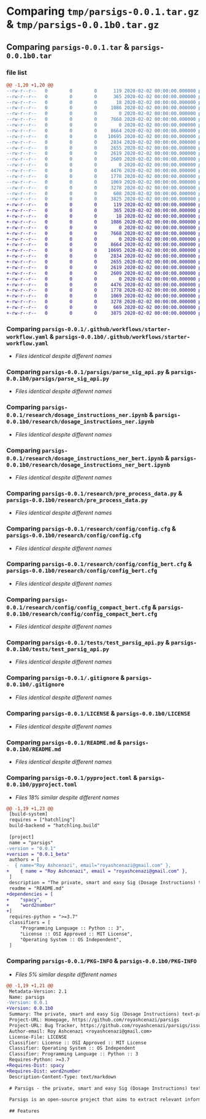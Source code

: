 # Comparing `tmp/parsigs-0.0.1.tar.gz` & `tmp/parsigs-0.0.1b0.tar.gz`

## Comparing `parsigs-0.0.1.tar` & `parsigs-0.0.1b0.tar`

### file list

```diff
@@ -1,20 +1,20 @@
--rw-r--r--   0        0        0      119 2020-02-02 00:00:00.000000 parsigs-0.0.1/contributing.md
--rw-r--r--   0        0        0      365 2020-02-02 00:00:00.000000 parsigs-0.0.1/playground.py
--rw-r--r--   0        0        0       18 2020-02-02 00:00:00.000000 parsigs-0.0.1/requirements.txt
--rw-r--r--   0        0        0     1086 2020-02-02 00:00:00.000000 parsigs-0.0.1/.github/workflows/starter-workflow.yaml
--rw-r--r--   0        0        0        0 2020-02-02 00:00:00.000000 parsigs-0.0.1/parsigs/__init__.py
--rw-r--r--   0        0        0     7668 2020-02-02 00:00:00.000000 parsigs-0.0.1/parsigs/parse_sig_api.py
--rw-r--r--   0        0        0        0 2020-02-02 00:00:00.000000 parsigs-0.0.1/research/__init__.py
--rw-r--r--   0        0        0     8664 2020-02-02 00:00:00.000000 parsigs-0.0.1/research/dosage_instructions_ner.ipynb
--rw-r--r--   0        0        0    10695 2020-02-02 00:00:00.000000 parsigs-0.0.1/research/dosage_instructions_ner_bert.ipynb
--rw-r--r--   0        0        0     2834 2020-02-02 00:00:00.000000 parsigs-0.0.1/research/pre_process_data.py
--rw-r--r--   0        0        0     2655 2020-02-02 00:00:00.000000 parsigs-0.0.1/research/config/config.cfg
--rw-r--r--   0        0        0     2619 2020-02-02 00:00:00.000000 parsigs-0.0.1/research/config/config_bert.cfg
--rw-r--r--   0        0        0     2609 2020-02-02 00:00:00.000000 parsigs-0.0.1/research/config/config_compact_bert.cfg
--rw-r--r--   0        0        0        0 2020-02-02 00:00:00.000000 parsigs-0.0.1/tests/__init__.py
--rw-r--r--   0        0        0     4476 2020-02-02 00:00:00.000000 parsigs-0.0.1/tests/test_parsig_api.py
--rw-r--r--   0        0        0     1778 2020-02-02 00:00:00.000000 parsigs-0.0.1/.gitignore
--rw-r--r--   0        0        0     1069 2020-02-02 00:00:00.000000 parsigs-0.0.1/LICENSE
--rw-r--r--   0        0        0     3278 2020-02-02 00:00:00.000000 parsigs-0.0.1/README.md
--rw-r--r--   0        0        0      608 2020-02-02 00:00:00.000000 parsigs-0.0.1/pyproject.toml
--rw-r--r--   0        0        0     3825 2020-02-02 00:00:00.000000 parsigs-0.0.1/PKG-INFO
+-rw-r--r--   0        0        0      119 2020-02-02 00:00:00.000000 parsigs-0.0.1b0/contributing.md
+-rw-r--r--   0        0        0      365 2020-02-02 00:00:00.000000 parsigs-0.0.1b0/playground.py
+-rw-r--r--   0        0        0       18 2020-02-02 00:00:00.000000 parsigs-0.0.1b0/requirements.txt
+-rw-r--r--   0        0        0     1086 2020-02-02 00:00:00.000000 parsigs-0.0.1b0/.github/workflows/starter-workflow.yaml
+-rw-r--r--   0        0        0        0 2020-02-02 00:00:00.000000 parsigs-0.0.1b0/parsigs/__init__.py
+-rw-r--r--   0        0        0     7668 2020-02-02 00:00:00.000000 parsigs-0.0.1b0/parsigs/parse_sig_api.py
+-rw-r--r--   0        0        0        0 2020-02-02 00:00:00.000000 parsigs-0.0.1b0/research/__init__.py
+-rw-r--r--   0        0        0     8664 2020-02-02 00:00:00.000000 parsigs-0.0.1b0/research/dosage_instructions_ner.ipynb
+-rw-r--r--   0        0        0    10695 2020-02-02 00:00:00.000000 parsigs-0.0.1b0/research/dosage_instructions_ner_bert.ipynb
+-rw-r--r--   0        0        0     2834 2020-02-02 00:00:00.000000 parsigs-0.0.1b0/research/pre_process_data.py
+-rw-r--r--   0        0        0     2655 2020-02-02 00:00:00.000000 parsigs-0.0.1b0/research/config/config.cfg
+-rw-r--r--   0        0        0     2619 2020-02-02 00:00:00.000000 parsigs-0.0.1b0/research/config/config_bert.cfg
+-rw-r--r--   0        0        0     2609 2020-02-02 00:00:00.000000 parsigs-0.0.1b0/research/config/config_compact_bert.cfg
+-rw-r--r--   0        0        0        0 2020-02-02 00:00:00.000000 parsigs-0.0.1b0/tests/__init__.py
+-rw-r--r--   0        0        0     4476 2020-02-02 00:00:00.000000 parsigs-0.0.1b0/tests/test_parsig_api.py
+-rw-r--r--   0        0        0     1778 2020-02-02 00:00:00.000000 parsigs-0.0.1b0/.gitignore
+-rw-r--r--   0        0        0     1069 2020-02-02 00:00:00.000000 parsigs-0.0.1b0/LICENSE
+-rw-r--r--   0        0        0     3278 2020-02-02 00:00:00.000000 parsigs-0.0.1b0/README.md
+-rw-r--r--   0        0        0      669 2020-02-02 00:00:00.000000 parsigs-0.0.1b0/pyproject.toml
+-rw-r--r--   0        0        0     3875 2020-02-02 00:00:00.000000 parsigs-0.0.1b0/PKG-INFO
```

### Comparing `parsigs-0.0.1/.github/workflows/starter-workflow.yaml` & `parsigs-0.0.1b0/.github/workflows/starter-workflow.yaml`

 * *Files identical despite different names*

### Comparing `parsigs-0.0.1/parsigs/parse_sig_api.py` & `parsigs-0.0.1b0/parsigs/parse_sig_api.py`

 * *Files identical despite different names*

### Comparing `parsigs-0.0.1/research/dosage_instructions_ner.ipynb` & `parsigs-0.0.1b0/research/dosage_instructions_ner.ipynb`

 * *Files identical despite different names*

### Comparing `parsigs-0.0.1/research/dosage_instructions_ner_bert.ipynb` & `parsigs-0.0.1b0/research/dosage_instructions_ner_bert.ipynb`

 * *Files identical despite different names*

### Comparing `parsigs-0.0.1/research/pre_process_data.py` & `parsigs-0.0.1b0/research/pre_process_data.py`

 * *Files identical despite different names*

### Comparing `parsigs-0.0.1/research/config/config.cfg` & `parsigs-0.0.1b0/research/config/config.cfg`

 * *Files identical despite different names*

### Comparing `parsigs-0.0.1/research/config/config_bert.cfg` & `parsigs-0.0.1b0/research/config/config_bert.cfg`

 * *Files identical despite different names*

### Comparing `parsigs-0.0.1/research/config/config_compact_bert.cfg` & `parsigs-0.0.1b0/research/config/config_compact_bert.cfg`

 * *Files identical despite different names*

### Comparing `parsigs-0.0.1/tests/test_parsig_api.py` & `parsigs-0.0.1b0/tests/test_parsig_api.py`

 * *Files identical despite different names*

### Comparing `parsigs-0.0.1/.gitignore` & `parsigs-0.0.1b0/.gitignore`

 * *Files identical despite different names*

### Comparing `parsigs-0.0.1/LICENSE` & `parsigs-0.0.1b0/LICENSE`

 * *Files identical despite different names*

### Comparing `parsigs-0.0.1/README.md` & `parsigs-0.0.1b0/README.md`

 * *Files identical despite different names*

### Comparing `parsigs-0.0.1/pyproject.toml` & `parsigs-0.0.1b0/pyproject.toml`

 * *Files 18% similar despite different names*

```diff
@@ -1,19 +1,23 @@
 [build-system]
 requires = ["hatchling"]
 build-backend = "hatchling.build"
 
 [project]
 name = "parsigs"
-version = "0.0.1"
+version = "0.0.1_beta"
 authors = [
-  { name="Roy Ashcenazi", email="royashcenazi@gmail.com" },
+    { name = "Roy Ashcenazi", email = "royashcenazi@gmail.com" },
 ]
 description = "The private, smart and easy Sig (Dosage Instructions) text-parser"
 readme = "README.md"
+dependencies = [
+    "spacy",
+    "word2number"
+]
 requires-python = ">=3.7"
 classifiers = [
     "Programming Language :: Python :: 3",
     "License :: OSI Approved :: MIT License",
     "Operating System :: OS Independent",
 ]
```

### Comparing `parsigs-0.0.1/PKG-INFO` & `parsigs-0.0.1b0/PKG-INFO`

 * *Files 5% similar despite different names*

```diff
@@ -1,19 +1,21 @@
 Metadata-Version: 2.1
 Name: parsigs
-Version: 0.0.1
+Version: 0.0.1b0
 Summary: The private, smart and easy Sig (Dosage Instructions) text-parser
 Project-URL: Homepage, https://github.com/royashcenazi/parsigs
 Project-URL: Bug Tracker, https://github.com/royashcenazi/parsigs/issues
 Author-email: Roy Ashcenazi <royashcenazi@gmail.com>
 License-File: LICENSE
 Classifier: License :: OSI Approved :: MIT License
 Classifier: Operating System :: OS Independent
 Classifier: Programming Language :: Python :: 3
 Requires-Python: >=3.7
+Requires-Dist: spacy
+Requires-Dist: word2number
 Description-Content-Type: text/markdown
 
 # Parsigs - the private, smart and easy Sig (Dosage Instructions) text-parser 
 
 Parsigs is an open-source project that aims to extract relevant information from doctors' signature text without compromising privacy and PHI (Protected Health Information) using Natural Language Processing.
 
 ## Features
```

